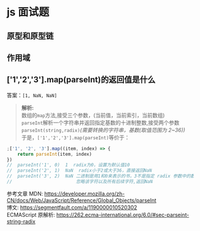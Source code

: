# js 面试题

## 原型和原型链


## 作用域

## ['1','2','3'].map(parseInt)的返回值是什么

答案：`[1, NaN, NaN]`

> **解析:**  
> 数组的`map`方法,接受三个参数，(当前值，当前索引，当前数组)  
> `parseInt`解析一个字符串并返回指定基数的十进制整数,接受两个参数`parseInt(string,radix)`_(需要转换的字符串，基数(取值范围为 2~36))_  
> 于是，`['1','2','3'].map(parseInt)`等价于：

```javascript
;['1', '2', '3'].map((item, index) => {
	return parseInt(item, index)
})
//  parseInt('1', 0)  1  radix为0，设置为默认值10
//  parseInt('2', 1)  NaN  radix小于2或大于36，直接返回NaN
//  parseInt('3', 2)  NaN 二进制是用1和0来表示的书，3不是指定 radix 参数中的数字，
//	                      忽略该字符以及所有后续字符,返回NaN
```

参考文章
MDN: https://developer.mozilla.org/zh-CN/docs/Web/JavaScript/Reference/Global_Objects/parseInt  
博文: https://segmentfault.com/a/1190000010520302  
ECMAScript 原解析: https://262.ecma-international.org/6.0/#sec-parseint-string-radix
